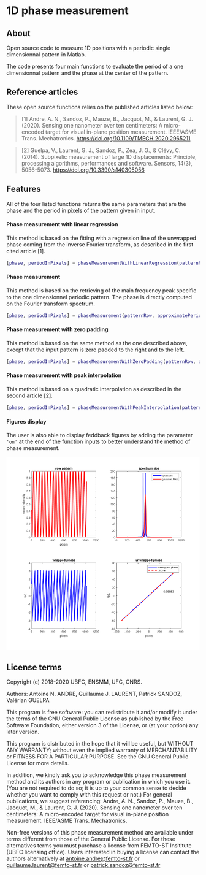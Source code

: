 # 1D phase measurement

## About
Open source code to measure 1D positions with a periodic single dimensionnal pattern in Matlab.

The code presents four main functions to evaluate the period of a one dimensionnal pattern and the phase at the center of the pattern.

## Reference articles
These open source functions relies on the published articles listed below:
> [1] Andre, A. N., Sandoz, P., Mauze, B., Jacquot, M., & Laurent, G. J. (2020). Sensing one nanometer over ten centimeters: A micro-encoded target for visual in-plane position measurement. IEEE/ASME Trans. Mechatronics. https://doi.org/10.1109/TMECH.2020.2965211

> [2] Guelpa, V., Laurent, G. J., Sandoz, P., Zea, J. G., & Clévy, C. (2014). Subpixelic measurement of large 1D displacements: Principle, processing algorithms, performances and software. Sensors, 14(3), 5056-5073. https://doi.org/10.3390/s140305056

## Features

All of the four listed functions returns the same parameters that are the phase and the period in pixels of the pattern given in input.

#### Phase measurement with linear regression
This method is based on the fitting with a regression line of the unwrapped phase coming from the inverse Fourier transform, as described in the first cited article [1].

```matlab
[phase, periodInPixels] = phaseMeasurementWithLinearRegression(patternRow, approximatePeriodInPixels, displayFigures)
```

#### Phase measurement
This method is based on the retrieving of the main frequency peak specific to the one dimensionnel periodic pattern. The phase is directly computed on the Fourier transform spectrum.

```matlab
[phase, periodInPixels] = phaseMeasurement(patternRow, approximatePeriodInPixels, displayFigures)
```

#### Phase measurement with zero padding
This method is based on the same method as the one described above, except that the input pattern is zero padded to the right and to the left.

```matlab
[phase, periodInPixels] = phaseMeasurementWithZeroPadding(patternRow, approximatePeriodInPixels, displayFigures)
```

#### Phase measurement with peak interpolation
This method is based on a quadratic interpolation as described in the second article [2].

```matlab
[phase, periodInPixels] = phaseMeasurementWithPeakInterpolation(patternRow, approximatePeriodInPixels, displayFigures)
```

#### Figures display
The user is also able to display feddback figures by adding the parameter `'on'` at the end of the function inputs to better understand the method of phase measurement.

![figureImg](figureExample.png)

## License terms

Copyright (c) 2018-2020 UBFC, ENSMM, UFC, CNRS.

Authors: Antoine N. ANDRE, Guillaume J. LAURENT, Patrick SANDOZ, Valérian GUELPA

This program is free software: you can redistribute it and/or modify
it under the terms of the GNU General Public License as published by
the Free Software Foundation, either version 3 of the License, or
(at your option) any later version.

This program is distributed in the hope that it will be useful,
but WITHOUT ANY WARRANTY; without even the implied warranty of
MERCHANTABILITY or FITNESS FOR A PARTICULAR PURPOSE.  See the
GNU General Public License for more details.

In addition, we kindly ask you to acknowledge this phase measurement method and its authors in any program or publication in which you use it. (You are not required to do so; it is up to your common sense to decide whether you want to comply with this request or not.) For general publications, we suggest referencing: Andre, A. N., Sandoz, P., Mauze, B., Jacquot, M., & Laurent, G. J. (2020). Sensing one nanometer over ten centimeters: A micro-encoded target for visual in-plane position measurement. IEEE/ASME Trans. Mechatronics.

Non-free versions of this phase measurement method are available under terms different from those of the General Public License. For these alternatives terms you must purchase a license from FEMTO-ST Insititute (UBFC licensing office). Users interested in buying a license can contact the authors alternatively at antoine.andre@femto-st.fr or guillaume.laurent@femto-st.fr or patrick.sandoz@femto-st.fr